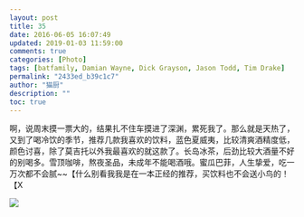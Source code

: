 ```yaml
---
layout: post
title: 35
date: 2016-06-05 16:07:49
updated: 2019-01-03 11:59:00
comments: true
categories: [Photo]
tags: [batfamily, Damian Wayne, Dick Grayson, Jason Todd, Tim Drake]
permalink: "2433ed_b39c1c7"
author: "猫厨"
description: ""
toc: true
---
```


<p>啊，说周末摸一票大的，结果扎不住车摸进了深渊，累死我了。那么就是天热了，又到了喝冷饮的季节，推荐几款我喜欢的饮料，蓝色夏威夷，比较清爽酒精度低，颜色讨喜，除了莫吉托以外我最喜欢的就这款了。长岛冰茶，后劲比较大酒量不好的别喝多。雪顶咖啡，熬夜圣品，未成年不能喝酒哦。蜜瓜巴菲，人生挚爱，吃一万次都不会腻~~【什么别看我我是在一本正经的推荐，买饮料也不会送小鸟的！【X</p>

![](https://nos.netease.com/imglf/img/cVZNdzJtQk9JV2ZwaExYYVNUb3hzRTBOdnFlK0p6YTNDTmZmdTRJRm9mUW9YZ3NWeWVKam1RPT0.jpg)